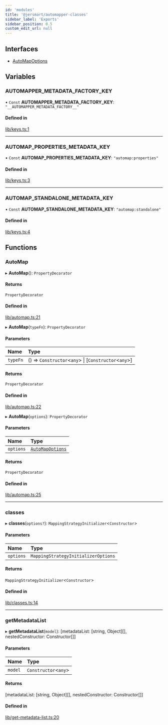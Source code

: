 ```yaml
---
id: 'modules'
title: '@jersmart/automapper-classes'
sidebar_label: 'Exports'
sidebar_position: 0.5
custom_edit_url: null
---
```


## Interfaces

-   [AutoMapOptions](interfaces/AutoMapOptions.md)

## Variables

### AUTOMAPPER_METADATA_FACTORY_KEY

• `Const` **AUTOMAPPER_METADATA_FACTORY_KEY**: `"__AUTOMAPPER_METADATA_FACTORY__"`

#### Defined in

[lib/keys.ts:1](https://github.com/nartc/mapper/blob/efc4cb9d/packages/classes/src/lib/keys.ts#L1)

---

### AUTOMAP_PROPERTIES_METADATA_KEY

• `Const` **AUTOMAP_PROPERTIES_METADATA_KEY**: `"automap:properties"`

#### Defined in

[lib/keys.ts:3](https://github.com/nartc/mapper/blob/efc4cb9d/packages/classes/src/lib/keys.ts#L3)

---

### AUTOMAP_STANDALONE_METADATA_KEY

• `Const` **AUTOMAP_STANDALONE_METADATA_KEY**: `"automap:standalone"`

#### Defined in

[lib/keys.ts:4](https://github.com/nartc/mapper/blob/efc4cb9d/packages/classes/src/lib/keys.ts#L4)

## Functions

### AutoMap

▸ **AutoMap**(): `PropertyDecorator`

#### Returns

`PropertyDecorator`

#### Defined in

[lib/automap.ts:21](https://github.com/nartc/mapper/blob/efc4cb9d/packages/classes/src/lib/automap.ts#L21)

▸ **AutoMap**(`typeFn`): `PropertyDecorator`

#### Parameters

| Name     | Type                                                   |
| :------- | :----------------------------------------------------- |
| `typeFn` | () => `Constructor`<`any`\> \| [`Constructor`<`any`\>] |

#### Returns

`PropertyDecorator`

#### Defined in

[lib/automap.ts:22](https://github.com/nartc/mapper/blob/efc4cb9d/packages/classes/src/lib/automap.ts#L22)

▸ **AutoMap**(`options`): `PropertyDecorator`

#### Parameters

| Name      | Type                                             |
| :-------- | :----------------------------------------------- |
| `options` | [`AutoMapOptions`](interfaces/AutoMapOptions.md) |

#### Returns

`PropertyDecorator`

#### Defined in

[lib/automap.ts:25](https://github.com/nartc/mapper/blob/efc4cb9d/packages/classes/src/lib/automap.ts#L25)

---

### classes

▸ **classes**(`options?`): `MappingStrategyInitializer`<`Constructor`\>

#### Parameters

| Name      | Type                                |
| :-------- | :---------------------------------- |
| `options` | `MappingStrategyInitializerOptions` |

#### Returns

`MappingStrategyInitializer`<`Constructor`\>

#### Defined in

[lib/classes.ts:14](https://github.com/nartc/mapper/blob/efc4cb9d/packages/classes/src/lib/classes.ts#L14)

---

### getMetadataList

▸ **getMetadataList**(`model`): [metadataList: [string, Object][], nestedConstructor: Constructor[]]

#### Parameters

| Name    | Type                  |
| :------ | :-------------------- |
| `model` | `Constructor`<`any`\> |

#### Returns

[metadataList: [string, Object][], nestedConstructor: Constructor[]]

#### Defined in

[lib/get-metadata-list.ts:20](https://github.com/nartc/mapper/blob/efc4cb9d/packages/classes/src/lib/get-metadata-list.ts#L20)
